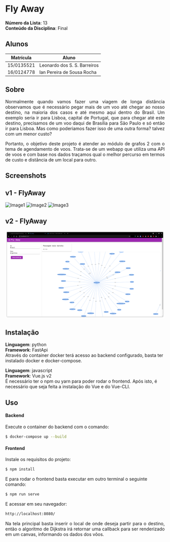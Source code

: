 # Fly Away

**Número da Lista**: 13<br>
**Conteúdo da Disciplina**: Final<br>

## Alunos
|Matrícula | Aluno |
| -- | -- |
| 15/0135521 |  Leonardo dos S. S. Barreiros |
| 16/0124778 |  Ian Pereira de Sousa Rocha |

## Sobre 

<p align="justify">Normalmente quando vamos fazer uma viagem de longa distância observamos que é necessário pegar mais de um voo até chegar ao nosso destino,
na maioria dos casos e até mesmo aqui dentro do Brasil. Um exemplo seria ir para Lisboa, capital de Portugal, que para chegar até este destino, precisamos de um voo
daqui de Brasília para São Paulo e só então ir para Lisboa. Mas como poderiamos fazer isso de uma outra forma? talvez com um menor custo?

<p align="justify">Portanto, o objetivo deste projeto é atender ao módulo de grafos 2 com o tema de agendamento de voos. Trata-se de um webapp que utiliza uma API de voos e com base nos dados traçamos qual o melhor percurso em termos de custo e distância de um local para outro.

## Screenshots

## v1 - FlyAway
![Image1](./img/p1.png)
![Image2](./img/p2.png)
![Image3](./img/p3.png)

## v2 - FlyAway

![Image4](./img/p4.png)

## Instalação

**Linguagem**: python<br>
**Framework**: FastApi<br>
Através do container docker terá acesso ao backend configurado, basta ter instalado docker e docker-compose.

**Linguagem**: javascript<br>
**Framework**: Vue.js v2<br>
É necessário ter o npm ou yarn para poder rodar o frontend. Após isto, é necessário que seja feita a instalação do Vue e do Vue-CLI.



## Uso 
#### Backend
Execute o container do backend com o comando:
```sh
$ docker-compose up --build
```
#### Frontend
Instale os requisitos do projeto:
```sh
$ npm install
```

E para rodar o frontend basta executar em outro terminal o seguinte comando:
```sh
$ npm run serve
```
E acessar em seu navegador:

```sh
http://localhost:8080/ 

```

<p align="justify">Na tela principal basta inserir o local de onde deseja partir para o destino, então o algoritmo de Dijkstra irá retornar uma callback para ser renderizado em um canvas, informando os dados dos vôos.